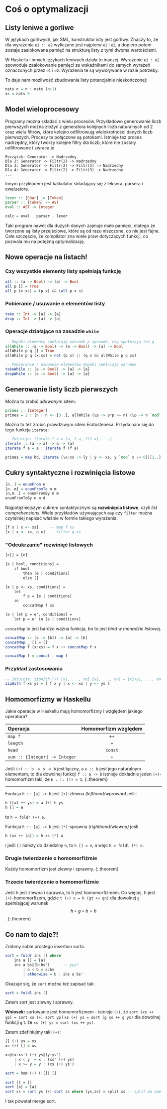 # Coś o optymalizacji

## Listy leniwe a gorliwe

W językach gorliwych, jak SML, konstruktor isty jest gorliwy. Znaczy to, że dla wyrażenia `e1 :: e2` wyliczane jest najpierw `e1` i `e2`, a dopiero potem zostaje zaalokowana pamięć na strukturę listy z tymi dwoma wartościami.

W Haskellu i innych językach leniwych działa to inaczej. Wyrażenie `e1 : e2` spowoduje zaalokowanie pamięci ze wskaźnikami do samych wyrażeń oznaczonych przez `e1` i `e2`. Wyrażenia te są wywoływane w razie potrzeby.

To daje nam możliwość zbudowania listy potencjalnie nieskończonej:

~~~ haskell
nats n = n : nats (n+1)
xs = nats 0
~~~

## Model wieloprocesowy

Programy można składać z wielu procesów. Przykładowo generowanie liczb pierwszych można złożyć z generatora kolejnych liczb naturalnych od 2 oraz wielu filtrów, które kolejno odfiltrowują wielokrotności danych liczb pierwszych. Procesy te połączone są potokami. Istnieje też proces nadrzędny, który tworzy kolejne filtry dla liczb, które nie zostały odfiltrowane i zwraca je.

    Początek: Generator -> Nadrzedny
    Dla 2: Generator -> Filtr(2) -> Nadrzedny
    Dla 3: Generator -> Filtr(2) -> Filtr(3) -> Nadrzedny
    Dla 4: Generator -> Filtr(2) -> Filtr(3) -> Nadrzedny
    ...

Innym przykładem jest kalkulator składający się z leksera, parsera i ewaluatora.

~~~ haskell
lexer :: [Char] -> [Token]
parser :: [Token] -> AST
eval :: AST -> Integer

calc = eval . parser . lexer
~~~

Taki program nawet dla dużych danych zajmuje mało pamięci, dlatego że tworzone są listy przejściowe, które są od razu niszczone, co nie jest fajne. Całe szczęście, że kompilator zna wiele praw dotyczących funkcji, co pozwala mu na potężną optymalizację.

## Nowe operacje na listach!

### Czy wszystkie elementy listy spełniają funkcję

~~~ haskell
all :: (a -> Bool) -> [a] -> Bool
all p [] = True
all p (x:xs) = (p x) && (all p x s)
~~~

### Pobieranie / usuwanie n elementów listy

~~~ haskell
take :: Int -> [a] -> [a]
drop :: Int -> [a] -> [a]
~~~

### Operacje działające na zasadzie `while`

~~~ haskell
-- Dopóki elementy spełniają warunek p sprawdź, czy spełniają też q
allWhile :: (a -> Bool) -> (a -> Bool) -> [a] -> Bool
allWhile p q [] = True
allWhile p q (x:xs) = not (p x) || (q x && allWhile p q xs)

-- Pobieranie / usuwanie elementów dopóki spełniają warunek
takeWhile :: (a -> Bool) -> [a] -> [a]
dropWhile :: (a -> Bool) -> [a] -> [a]
~~~

## Generowanie listy liczb pierwszych

Można to zrobić _udawanym_ sitem:

~~~ haskell
primes :: [Integer]
primes = 2 : [n | n <- [3..], allWhile (\p -> p*p <= n) (\p -> n `mod` p /= 0) primes]
~~~

Można to też zrobić prawdziwym sitem Eratostenesa. Przyda nam się do tego funkcja `iterate`:

~~~ haskell
-- Intuicja: iterate f a = [a, f a, f(f a), ...]
iterate :: (a -> a) -> a -> [a]
iterate f a = a : iterate f (f a)

primes = map hd, iterate (\x:xs -> [y | y <- xs, y `mod` x /= 0])[2..]
~~~

## Cukry syntaktyczne i rozwinięcia listowe

~~~ haskell
[n..] = enumFrom n
[n..m] = enumFromTo n m
[n,m..] = enumFromBy n m
enumFromToBy n m d
~~~

Najpotężniejszym cukrem syntaktycznym są **rozwinięcia listowe**, czyli _list comprehensions_. Wiele przykładów używających `map` czy `filter` można czytelniej napisać właśnie w formie takiego wyrażenia:

~~~ haskell
[f x | x <- xs]     -- map f xs
[x | x <- xs, q x]  -- filter q xs
~~~

### "Odcukrzanie" rozwinięć listowych

~~~ haskell
[e|] = [e]

[e | bool, conditions] =
    if bool
        then [e | conditions]
        else []

[e | p <- xs, conditions] =
    let
        f p = [e | conditions]
    in
        concatMap f xs

[e | let p = e', conditions] =
    let p = e' in [e | conditions]
~~~

`concatMap` to jest bardzo ważna funkcja, bo to jest _bind w monadzie listowej_.

~~~ haskell
concatMap :: (a -> [b]) -> [a] -> [b]
concatMap _ [] = []
concatMap f (x:xs) = f x ++ concatMap f x

concatMap f = concat . map f
~~~

### Przykład zastosowania

~~~ haskell
-- Intuicja: zipWith (+) [x1, ..., xn] [y1, ..., yn] = [x1+y1, ..., xn+yn]
zipWith f xs ys = [ f x y | x <- xs | y <- ys ]
~~~

## Homomorfizmy w Haskellu

<div class="def" markdown="1">

<script type="math/tex; mode=display">
<X, \oplus, c>, <Y, \otimes, d> \\
h: X \rightarrow Y \\
h(x_1 \oplus x_2) = h(x_1) \otimes h(x_2) \\
h(c) = d
</script>

</div>

Jakie operacje w Haskellu mają homomorfizmy i względem jakiego operatora?

| Operacja | Homomorfizm względem |
|:-|:-:|
| `map f` | `++` |
| `length` | `+` |
| `head` | `const` |
| `sum :: [Integer] -> Integer` | `+` |

Jeśli `(+) :: b -> b -> b` jest łączny, a `e :: b` jest jego naturalnym elementem, to dla dowolnej funkcji `f :: a -> b` istnieje dokładnie jeden `(+)`-homomorfizm taki, że `h . (: []) = 1`.
{:.theorem}

---

Funkcja `h :: [a] -> b` jest `(+)`-zlewna _(lefthand/wprawna)_ jeśli:

~~~ haskell
h ([a] ++ ys) = a (+) h ys
h [] = e
~~~

to `h = foldr (+) e`.

Funkcja `h :: [a] -> b` jest `(*)`-sprawna _(righthand/wlewna)_ jeśli

~~~ haskell
h (xs ++ [a]) = h xs (*) a
~~~

i jeśli `[]` należy do dziedziny `h`, to `h [] = e`, a więc `h = foldl (*) e`.

### Drugie twierdzenie o homomorfiźmie

Każdy homomorfizm jest zlewny i sprawny.
{:.theorem}

### Trzecie twierdzenie o homomorfiźmie

Jeśli h jest zlewna i sprawna, to h jest homomorfizmem. Co więcej, h jest `(+)`-homomorfizem, gdzie `t (+) n = h (gt ++ gn)` dla dowolnej `g` spełniającej warunek $$ h \circ g \circ h = h $$.
{:.theorem}

## Co nam to daje?!

Zróbmy sobie prostego insertion sorta.

~~~ haskell
sort = foldr ins [] where
    ins a [] = [a]
    ins a bs@(b:bs')      -- yyy?
        | a < b = a:bs
        | otherwise = b : ins a bs'
~~~

Okazuje się, że `sort` można też zapisać tak:

~~~ haskell
sort = foldl ins []
~~~

Zatem sort jest zlewny i sprawny.

**Wniosek:** sortowanie jest homomorfizmem - istnieje `(+)`, że `sort (xs ++ yp) = sort xs (+) sort yp` i `xs (+) ys = sort (g xs ++ g ys)` dla dowolnej funkcji `g` t. że `xs (+) ys = sort (xs ++ ys)`.

Zatem zdefiniujmy taki `(+)`:

~~~ haskell
[] (+) ys = ys
xs (+) [] = xs

xs@(x:xs') (+) ys@(y:ys')
    | x < y  = x : (xs' (+) ys)
    | x >= y = y : (xs (+) ys')

sort = hom (+) (:[]) []
--
sort [] = []
sort [a] = [a]
sort xs = sort ys (+) sort zs where (ys,zs) = split xs -- split ma spełniać ys ++ zs = xs
~~~

I tak powstał merge sort.
